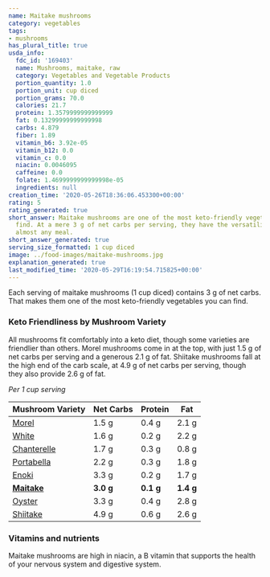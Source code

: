 ```yaml
---
name: Maitake mushrooms
category: vegetables
tags:
- mushrooms
has_plural_title: true
usda_info:
  fdc_id: '169403'
  name: Mushrooms, maitake, raw
  category: Vegetables and Vegetable Products
  portion_quantity: 1.0
  portion_unit: cup diced
  portion_grams: 70.0
  calories: 21.7
  protein: 1.3579999999999999
  fat: 0.13299999999999998
  carbs: 4.879
  fiber: 1.89
  vitamin_b6: 3.92e-05
  vitamin_b12: 0.0
  vitamin_c: 0.0
  niacin: 0.0046095
  caffeine: 0.0
  folate: 1.4699999999999998e-05
  ingredients: null
creation_time: '2020-05-26T18:36:06.453300+00:00'
rating: 5
rating_generated: true
short_answer: Maitake mushrooms are one of the most keto-friendly vegetables you can
  find. At a mere 3 g of net carbs per serving, they have the versatility to fit into
  almost any meal.
short_answer_generated: true
serving_size_formatted: 1 cup diced
image: ../food-images/maitake-mushrooms.jpg
explanation_generated: true
last_modified_time: '2020-05-29T16:19:54.715825+00:00'
---
```

Each serving of maitake mushrooms (1 cup diced) contains 3 g of net carbs. That makes them one of the most keto-friendly vegetables you can find.

### Keto Friendliness by Mushroom Variety

All mushrooms fit comfortably into a keto diet, though some varieties are friendlier than others. Morel mushrooms come in at the top, with just 1.5 g of net carbs per serving and a generous 2.1 g of fat. Shiitake mushrooms fall at the high end of the carb scale, at 4.9 g of net carbs per serving, though they also provide 2.6 g of fat.

*Per 1 cup serving*

| Mushroom Variety | Net Carbs | Protein | Fat|
| ------|------|------|------|
| [Morel](/morel-mushrooms) | 1.5 g | 0.4 g | 2.1 g |
| [White](/white-mushrooms) | 1.6 g | 0.2 g | 2.2 g |
| [Chanterelle](/chanterelle-mushrooms) | 1.7 g | 0.3 g | 0.8 g |
| [Portabella](/portabella-mushrooms) | 2.2 g | 0.3 g | 1.8 g |
| [Enoki](/enoki-mushrooms) | 3.3 g | 0.2 g | 1.7 g |
| **[Maitake](/maitake-mushrooms)** | **3.0 g** | **0.1 g** | **1.4 g** |
| [Oyster](/oyster-mushrooms) | 3.3 g | 0.4 g | 2.8 g |
| [Shiitake](/shiitake-mushrooms) | 4.9 g | 0.6 g | 2.6 g |

### Vitamins and nutrients

Maitake mushrooms are high in niacin, a B vitamin that supports the health of your nervous system and digestive system.
